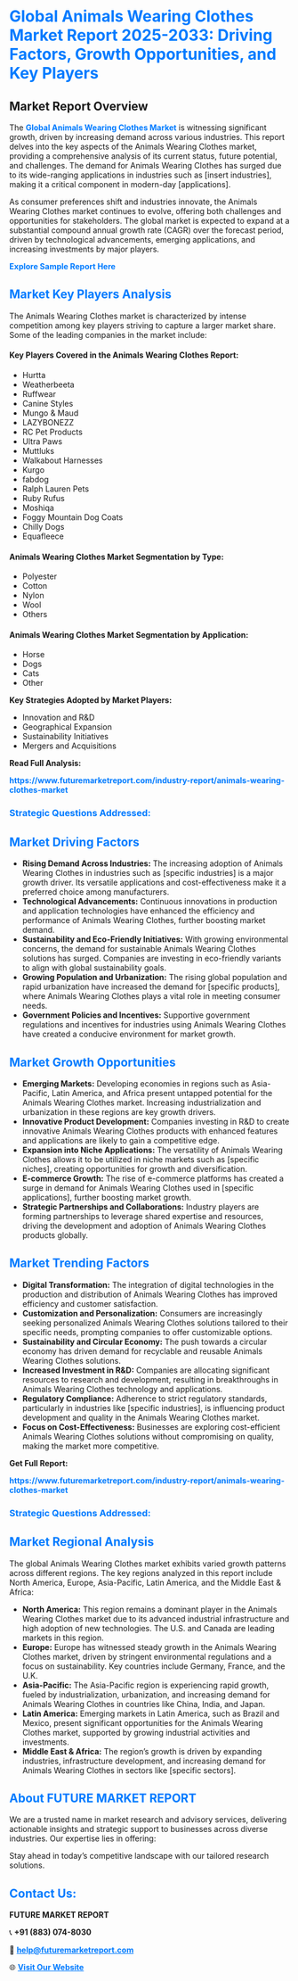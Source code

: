 <h1 style="color: #007BFF;">Global Animals Wearing Clothes Market Report 2025-2033: Driving Factors, Growth Opportunities, and Key Players</h1>

<section id="overview">
<h2>Market Report Overview</h2>
<p>The <a href="https://www.futuremarketreport.com/industry-report/animals-wearing-clothes-market" style="color: #007BFF; text-decoration: none;"><strong>Global Animals Wearing Clothes Market</strong></a> is witnessing significant growth, driven by increasing demand across various industries. This report delves into the key aspects of the Animals Wearing Clothes market, providing a comprehensive analysis of its current status, future potential, and challenges. The demand for Animals Wearing Clothes has surged due to its wide-ranging applications in industries such as [insert industries], making it a critical component in modern-day [applications].</p>
<p>As consumer preferences shift and industries innovate, the Animals Wearing Clothes market continues to evolve, offering both challenges and opportunities for stakeholders. The global market is expected to expand at a substantial compound annual growth rate (CAGR) over the forecast period, driven by technological advancements, emerging applications, and increasing investments by major players.</p>
</section>

<section id="overview">
<p><a href="https://www.futuremarketreport.com/request-sample/reportId=97090" style="color: #007BFF; text-decoration: none;"><strong>Explore Sample Report Here</strong></a></p>
</section>

<section id="key-players">
<h2 style="color: #007BFF;">Market Key Players Analysis</h2>
<p>The Animals Wearing Clothes market is characterized by intense competition among key players striving to capture a larger market share. Some of the leading companies in the market include:</p>
<h4>Key Players Covered in the Animals Wearing Clothes Report:</h4>
<ul><li>Hurtta</li><li>Weatherbeeta</li><li>Ruffwear</li><li>Canine Styles</li><li>Mungo &amp; Maud</li><li>LAZYBONEZZ</li><li>RC Pet Products</li><li>Ultra Paws</li><li>Muttluks</li><li>Walkabout Harnesses</li><li>Kurgo</li><li>fabdog</li><li>Ralph Lauren Pets</li><li>Ruby Rufus</li><li>Moshiqa</li><li>Foggy Mountain Dog Coats</li><li>Chilly Dogs</li><li>Equafleece</li></ul>
<h4>Animals Wearing Clothes Market Segmentation by Type:</h4>
<ul><li>Polyester</li><li>Cotton</li><li>Nylon</li><li>Wool</li><li>Others</li></ul>

<h4>Animals Wearing Clothes Market Segmentation by Application:</h4>
<ul><li>Horse</li><li>Dogs</li><li>Cats</li><li>Other</li></ul>
<p><strong>Key Strategies Adopted by Market Players:</strong></p>
<ul>
<li>Innovation and R&D</li>
<li>Geographical Expansion</li>
<li>Sustainability Initiatives</li>
<li>Mergers and Acquisitions</li>
</ul>
</section>

<section>
<p><strong>Read Full Analysis: </strong></p><a href="https://www.futuremarketreport.com/industry-report/animals-wearing-clothes-market" style="color: #007BFF; text-decoration: none;"><strong>https://www.futuremarketreport.com/industry-report/animals-wearing-clothes-market</strong></a>
<h3 style="color: #007BFF;">Strategic Questions Addressed:</h3>
</section>

<section id="driving-factors">
<h2 style="color: #007BFF;">Market Driving Factors</h2>
<ul>
<li><strong>Rising Demand Across Industries:</strong> The increasing adoption of Animals Wearing Clothes in industries such as [specific industries] is a major growth driver. Its versatile applications and cost-effectiveness make it a preferred choice among manufacturers.</li>
<li><strong>Technological Advancements:</strong> Continuous innovations in production and application technologies have enhanced the efficiency and performance of Animals Wearing Clothes, further boosting market demand.</li>
<li><strong>Sustainability and Eco-Friendly Initiatives:</strong> With growing environmental concerns, the demand for sustainable Animals Wearing Clothes solutions has surged. Companies are investing in eco-friendly variants to align with global sustainability goals.</li>
<li><strong>Growing Population and Urbanization:</strong> The rising global population and rapid urbanization have increased the demand for [specific products], where Animals Wearing Clothes plays a vital role in meeting consumer needs.</li>
<li><strong>Government Policies and Incentives:</strong> Supportive government regulations and incentives for industries using Animals Wearing Clothes have created a conducive environment for market growth.</li>
</ul>
</section>

<section id="growth-opportunities">
<h2 style="color: #007BFF;">Market Growth Opportunities</h2>
<ul>
<li><strong>Emerging Markets:</strong> Developing economies in regions such as Asia-Pacific, Latin America, and Africa present untapped potential for the Animals Wearing Clothes market. Increasing industrialization and urbanization in these regions are key growth drivers.</li>
<li><strong>Innovative Product Development:</strong> Companies investing in R&D to create innovative Animals Wearing Clothes products with enhanced features and applications are likely to gain a competitive edge.</li>
<li><strong>Expansion into Niche Applications:</strong> The versatility of Animals Wearing Clothes allows it to be utilized in niche markets such as [specific niches], creating opportunities for growth and diversification.</li>
<li><strong>E-commerce Growth:</strong> The rise of e-commerce platforms has created a surge in demand for Animals Wearing Clothes used in [specific applications], further boosting market growth.</li>
<li><strong>Strategic Partnerships and Collaborations:</strong> Industry players are forming partnerships to leverage shared expertise and resources, driving the development and adoption of Animals Wearing Clothes products globally.</li>
</ul>
</section>

<section id="trending-factors">
<h2 style="color: #007BFF;">Market Trending Factors</h2>
<ul>
<li><strong>Digital Transformation:</strong> The integration of digital technologies in the production and distribution of Animals Wearing Clothes has improved efficiency and customer satisfaction.</li>
<li><strong>Customization and Personalization:</strong> Consumers are increasingly seeking personalized Animals Wearing Clothes solutions tailored to their specific needs, prompting companies to offer customizable options.</li>
<li><strong>Sustainability and Circular Economy:</strong> The push towards a circular economy has driven demand for recyclable and reusable Animals Wearing Clothes solutions.</li>
<li><strong>Increased Investment in R&D:</strong> Companies are allocating significant resources to research and development, resulting in breakthroughs in Animals Wearing Clothes technology and applications.</li>
<li><strong>Regulatory Compliance:</strong> Adherence to strict regulatory standards, particularly in industries like [specific industries], is influencing product development and quality in the Animals Wearing Clothes market.</li>
<li><strong>Focus on Cost-Effectiveness:</strong> Businesses are exploring cost-efficient Animals Wearing Clothes solutions without compromising on quality, making the market more competitive.</li>
</ul>
</section>

<section>
<p><strong>Get Full Report: </strong></p><a href="https://www.futuremarketreport.com/industry-report/animals-wearing-clothes-market" style="color: #007BFF; text-decoration: none;"><strong>https://www.futuremarketreport.com/industry-report/animals-wearing-clothes-market</strong></a>
<h3 style="color: #007BFF;">Strategic Questions Addressed:</h3>
</section>


<section id="regional-analysis">
<h2 style="color: #007BFF;">Market Regional Analysis</h2>
<p>The global Animals Wearing Clothes market exhibits varied growth patterns across different regions. The key regions analyzed in this report include North America, Europe, Asia-Pacific, Latin America, and the Middle East & Africa:</p>
<ul>
<li><strong>North America:</strong> This region remains a dominant player in the Animals Wearing Clothes market due to its advanced industrial infrastructure and high adoption of new technologies. The U.S. and Canada are leading markets in this region.</li>
<li><strong>Europe:</strong> Europe has witnessed steady growth in the Animals Wearing Clothes market, driven by stringent environmental regulations and a focus on sustainability. Key countries include Germany, France, and the U.K.</li>
<li><strong>Asia-Pacific:</strong> The Asia-Pacific region is experiencing rapid growth, fueled by industrialization, urbanization, and increasing demand for Animals Wearing Clothes in countries like China, India, and Japan.</li>
<li><strong>Latin America:</strong> Emerging markets in Latin America, such as Brazil and Mexico, present significant opportunities for the Animals Wearing Clothes market, supported by growing industrial activities and investments.</li>
<li><strong>Middle East & Africa:</strong> The region’s growth is driven by expanding industries, infrastructure development, and increasing demand for Animals Wearing Clothes in sectors like [specific sectors].</li>
</ul>
</section>

<footer>
<h2 style="color: #007BFF;">About FUTURE MARKET REPORT</h2>
<p>We are a trusted name in market research and advisory services, delivering actionable insights and strategic support to businesses across diverse industries. Our expertise lies in offering:</p>

<p>Stay ahead in today’s competitive landscape with our tailored research solutions.</p>

<h2 style="color: #007BFF;">Contact Us:</h2>
<p><strong>FUTURE MARKET REPORT</strong></p>
<p>📞 <strong>+91 (883) 074-8030</strong></p>
<p>📧 <strong><a href="mailto:help@futuremarketreport.com" style="color: #007BFF;">help@futuremarketreport.com</a></strong></p>
<p>🌐 <strong><a href="https://www.futuremarketreport.com/" style="color: #007BFF;">Visit Our Website</a></strong></p>
</footer>
